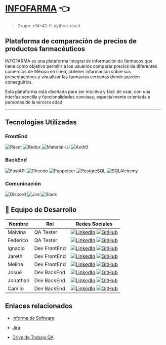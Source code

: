 # [INFOFARMA](https://info-farma.onrender.com/) 👈

> Grupo: c14-42-ft-python-react

## Plataforma de comparación de precios de productos farmacéuticos

INFOFARMA es una plataforma integral de información de fármacos que tiene como objetivo permitir a los usuarios comparar precios de diferentes comercios de México en línea, obtener información sobre sus presentaciones y visualizar las farmacias cercanas donde pueden conseguirlos.

Esta plataforma está diseñada para ser intuitiva y fácil de usar, con una interfaz sencilla y funcionalidades concisas, especialmente orientada a personas de la tercera edad.

---

## Tecnologías Utilizadas


### FrontEnd
![React](https://img.shields.io/static/v1?style=for-the-badge&message=React&color=222222&logo=React&logoColor=61DAFB&label=)
![Redux](https://img.shields.io/static/v1?style=for-the-badge&message=Redux&color=764ABC&logo=Redux&logoColor=FFFFFF&label=)
![Material-UI](https://img.shields.io/static/v1?style=for-the-badge&message=Material-UI&color=0081CB&logo=Material-UI&logoColor=FFFFFF&label=)
![Auth0](https://img.shields.io/static/v1?style=for-the-badge&message=Auth0&color=EB5424&logo=Auth0&logoColor=FFFFFF&label=)

### BackEnd
![FastAPI](https://img.shields.io/static/v1?style=for-the-badge&message=FastAPI&color=009688&logo=FastAPI&logoColor=FFFFFF&label=)
![Cheerio](https://img.shields.io/static/v1?style=for-the-badge&message=Cheerio&color=1567D8&logo=Web&logoColor=FFFFFF&label=)
![Puppeteer](https://img.shields.io/static/v1?style=for-the-badge&message=Puppeteer&color=333333&logo=Puppeteer&logoColor=FFFFFF&label=)
![PostgreSQL](https://img.shields.io/static/v1?style=for-the-badge&message=PostgreSQL&color=4169E1&logo=PostgreSQL&logoColor=FFFFFF&label=)
![SQLAlchemy](https://img.shields.io/static/v1?style=for-the-badge&message=SQLAlchemy&color=333333&logo=SQLAlchemy&logoColor=FFFFFF&label=)
### Comunicación

![Discord](https://img.shields.io/badge/Discord-5865F2?style=for-the-badge&logo=Discord&logoColor=fff)
![Jira](https://img.shields.io/badge/Jira-0052CC?style=for-the-badge&logo=Jira&logoColor=fff)
![Slack](https://img.shields.io/badge/Slack-4A154B?style=for-the-badge&logo=slack&logoColor=white)
## 🚀 Equipo de Desarrollo

| Nombre | Rol | Redes Sociales |
| ------ | --- | --------------- |
| Malvina | QA Tester | [![LinkedIn](https://img.shields.io/badge/linkedin%20-%230077B5.svg?style=for-the-badge&logo=linkedin&logoColor=white)](https://www.linkedin.com/in/malvina-christiansen/?utm_source=share&utm_campaign=share_via&utm_content=profile&utm_medium=android_app) [![GitHub](https://img.shields.io/badge/github-%23121011.svg?style=for-the-badge&logo=github&logoColor=white)](https://github.com/Malvina989) |
| Federico | QA Tester | [![LinkedIn](https://img.shields.io/badge/linkedin%20-%230077B5.svg?style=for-the-badge&logo=linkedin&logoColor=white)](https://www.linkedin.com/in/fedeoriglia/) [![GitHub](https://img.shields.io/badge/github-%23121011.svg?style=for-the-badge&logo=github&logoColor=white)](https://github.com/FedeOriglia) |
| Ignacio | Dev FrontEnd | [![LinkedIn](https://img.shields.io/badge/linkedin%20-%230077B5.svg?style=for-the-badge&logo=linkedin&logoColor=white)](https://www.linkedin.com/in/ignacio-marucco/) [![GitHub](https://img.shields.io/badge/github-%23121011.svg?style=for-the-badge&logo=github&logoColor=white)](https://github.com/IgnacioMarucco) |
| Jareth | Dev FrontEnd | [![LinkedIn](https://img.shields.io/badge/linkedin%20-%230077B5.svg?style=for-the-badge&logo=linkedin&logoColor=white)](https://www.linkedin.com/in/jareth-guerrero-803361272/?utm_source=share&utm_campaign=share_via&utm_content=profile&utm_medium=android_app) [![GitHub](https://img.shields.io/badge/github-%23121011.svg?style=for-the-badge&logo=github&logoColor=white)](https://github.com/JarethGuerrero) |
| Melina | Dev FrontEnd | [![LinkedIn](https://img.shields.io/badge/linkedin%20-%230077B5.svg?style=for-the-badge&logo=linkedin&logoColor=white)](https://www.linkedin.com/in/melina-sosa-fuch-1a7376207/) [![GitHub](https://img.shields.io/badge/github-%23121011.svg?style=for-the-badge&logo=github&logoColor=white)](https://github.com/MelinaFuch) |
| Josué | Dev BackEnd | [![LinkedIn](https://img.shields.io/badge/linkedin%20-%230077B5.svg?style=for-the-badge&logo=linkedin&logoColor=white)](https://www.linkedin.com/in/josue-zuniga-isc/) [![GitHub](https://img.shields.io/badge/github-%23121011.svg?style=for-the-badge&logo=github&logoColor=white)](https://github.com/slorg4) |
| Jonathan | Dev BackEnd | [![LinkedIn](https://img.shields.io/badge/linkedin%20-%230077B5.svg?style=for-the-badge&logo=linkedin&logoColor=white)](https://www.linkedin.com/in/jonathan-diaz-olivares-full-stack-developer-jr/) [![GitHub](https://img.shields.io/badge/github-%23121011.svg?style=for-the-badge&logo=github&logoColor=white)](https://github.com/JonathanDiz) |
| Camilo | Dev BackEnd | [![LinkedIn](https://img.shields.io/badge/linkedin%20-%230077B5.svg?style=for-the-badge&logo=linkedin&logoColor=white)](https://www.linkedin.com/in/camilo-zapata-web-dv) [![GitHub](https://img.shields.io/badge/github-%23121011.svg?style=for-the-badge&logo=github&logoColor=white)](https://github.com/ZapataCamilo) |

## Enlaces relacionados

- [Informe de Software](https://docs.google.com/document/d/1aaMFmhkyq3J641SP2FgwJX4UlrR_psHw_Ucf2P0UQZU/edit?usp=drive_link)

- [Jira](https://fedru.atlassian.net/jira/software/c/projects/NFFRM/boards/2)

- [Drive de Trabajo QA](https://drive.google.com/drive/folders/1qPXkmWoanV7NUE-6KOhz_JMo1RXimGnC?usp=drive_link)